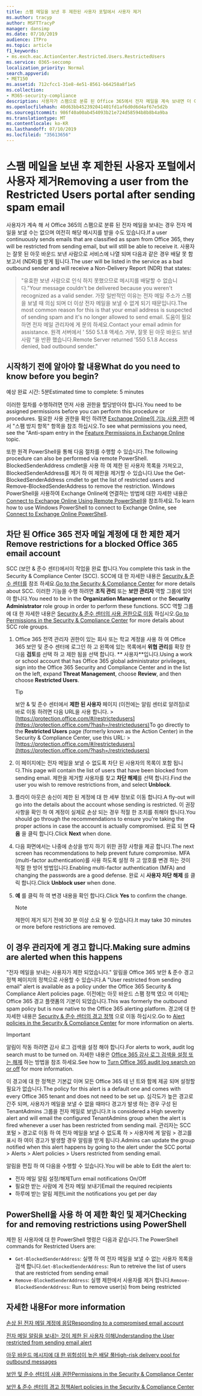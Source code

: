 ```yaml
---
title: 스팸 메일을 보낸 후 제한된 사용자 포털에서 사용자 제거
ms.author: tracyp
author: MSFTTracyP
manager: dansimp
ms.date: 07/10/2019
audience: ITPro
ms.topic: article
f1_keywords:
- ms.exch.eac.ActionCenter.Restricted.Users.RestrictedUsers
ms.service: O365-seccomp
localization_priority: Normal
search.appverid:
- MET150
ms.assetid: 712cfcc1-31e8-4e51-8561-b64258a8f1e5
ms.collection:
- M365-security-compliance
description: 사용자가 스팸으로 분류 된 Office 365에서 전자 메일을 계속 보내면 더 이상 메시지를 보낼 수 없게 됩니다.
ms.openlocfilehash: 40d63bb452392041401fd1af6d0d6d4af67e5d2b
ms.sourcegitcommit: 986f40a00ab454093b21e724d58594b8b8b4a9ba
ms.translationtype: MT
ms.contentlocale: ko-KR
ms.lasthandoff: 07/10/2019
ms.locfileid: "35613656"
---
```

# <a name="removing-a-user-from-the-restricted-users-portal-after-sending-spam-email"></a><span data-ttu-id="a1370-103">스팸 메일을 보낸 후 제한된 사용자 포털에서 사용자 제거</span><span class="sxs-lookup"><span data-stu-id="a1370-103">Removing a user from the Restricted Users portal after sending spam email</span></span>

<span data-ttu-id="a1370-104">사용자가 계속 해 서 Office 365의 스팸으로 분류 된 전자 메일을 보내는 경우 전자 메일을 보낼 수는 없으며 여전히 해당 메시지를 받을 수도 있습니다.</span><span class="sxs-lookup"><span data-stu-id="a1370-104">If a user continuously sends emails that are classified as spam from Office 365, they will be restricted from sending email, but will still be able to receive it.</span></span> <span data-ttu-id="a1370-105">사용자는 잘못 된 아웃 바운드 보낸 사람으로 서비스에 나열 되며 다음과 같은 경우 배달 못 함 보고서 (NDR)를 받게 됩니다.</span><span class="sxs-lookup"><span data-stu-id="a1370-105">The user will be listed in the service as a bad outbound sender and will receive a Non-Delivery Report (NDR) that states:</span></span>

> <span data-ttu-id="a1370-106">"유효한 보낸 사람으로 인식 하지 못했으므로 메시지를 배달할 수 없습니다.</span><span class="sxs-lookup"><span data-stu-id="a1370-106">"Your message couldn't be delivered because you weren't recognized as a valid sender.</span></span> <span data-ttu-id="a1370-107">가장 일반적인 이유는 전자 메일 주소가 스팸을 보낼 때 의심 되며 더 이상 전자 메일을 보낼 수 없게 되기 때문입니다.</span><span class="sxs-lookup"><span data-stu-id="a1370-107">The most common reason for this is that your email address is suspected of sending spam and it's no longer allowed to send email.</span></span>  <span data-ttu-id="a1370-108">도움이 필요 하면 전자 메일 관리자에 게 문의 하세요.</span><span class="sxs-lookup"><span data-stu-id="a1370-108">Contact  your email admin for assistance.</span></span> <span data-ttu-id="a1370-109">원격 서버에서 ' 550 5.1.8 액세스 거부, 잘못 된 아웃 바운드 보낸 사람 "을 반환 했습니다.</span><span class="sxs-lookup"><span data-stu-id="a1370-109">Remote Server returned '550 5.1.8 Access denied, bad outbound sender."</span></span>

## <a name="what-do-you-need-to-know-before-you-begin"></a><span data-ttu-id="a1370-110">시작하기 전에 알아야 할 내용</span><span class="sxs-lookup"><span data-stu-id="a1370-110">What do you need to know before you begin?</span></span>
<span data-ttu-id="a1370-111"><a name="sectionSection0"> </a></span><span class="sxs-lookup"><span data-stu-id="a1370-111"></span></span>

<span data-ttu-id="a1370-112">예상 완료 시간: 5분</span><span class="sxs-lookup"><span data-stu-id="a1370-112">Estimated time to complete: 5 minutes</span></span>
  
<span data-ttu-id="a1370-113">이러한 절차를 수행하려면 먼저 사용 권한을 할당받아야 합니다.</span><span class="sxs-lookup"><span data-stu-id="a1370-113">You need to be assigned permissions before you can perform this procedure or procedures.</span></span> <span data-ttu-id="a1370-114">필요한 사용 권한을 확인 하려면 [Exchange Online의 기능 사용 권한](http://technet.microsoft.com/library/15073ce1-0917-403b-8839-02a2ebc96e16.aspx) 에서 "스팸 방지 항목" 항목을 참조 하십시오.</span><span class="sxs-lookup"><span data-stu-id="a1370-114">To see what permissions you need, see the "Anti-spam entry in the [Feature Permissions in Exchange Online](http://technet.microsoft.com/library/15073ce1-0917-403b-8839-02a2ebc96e16.aspx) topic.</span></span>

<span data-ttu-id="a1370-115">또한 원격 PowerShell을 통해 다음 절차를 수행할 수 있습니다.</span><span class="sxs-lookup"><span data-stu-id="a1370-115">The following procedure can also be performed via remote PowerShell.</span></span> <span data-ttu-id="a1370-116">BlockedSenderAddress cmdlet을 사용 하 여 제한 된 사용자 목록을 가져오고, BlockedSenderAddress를 제거 하 여 제한을 제거할 수 있습니다.</span><span class="sxs-lookup"><span data-stu-id="a1370-116">Use the Get-BlockedSenderAddress cmdlet to get the list of restricted users and Remove-BlockedSenderAddress to remove the restriction.</span></span> <span data-ttu-id="a1370-117">Windows PowerShell을 사용하여 Exchange Online에 연결하는 방법에 대한 자세한 내용은 [Connect to Exchange Online Using Remote PowerShell](https://go.microsoft.com/fwlink/p/?linkid=396554)을 참조하세요.</span><span class="sxs-lookup"><span data-stu-id="a1370-117">To learn how to use Windows PowerShell to connect to Exchange Online, see [Connect to Exchange Online PowerShell](https://go.microsoft.com/fwlink/p/?linkid=396554).</span></span>

## <a name="remove-restrictions-for-a-blocked-office-365-email-account"></a><span data-ttu-id="a1370-118">차단 된 Office 365 전자 메일 계정에 대 한 제한 제거</span><span class="sxs-lookup"><span data-stu-id="a1370-118">Remove restrictions for a blocked Office 365 email account</span></span>

<span data-ttu-id="a1370-119">SCC (보안 & 준수 센터)에서이 작업을 완료 합니다.</span><span class="sxs-lookup"><span data-stu-id="a1370-119">You complete this task in the Security & Compliance Center (SCC).</span></span> <span data-ttu-id="a1370-120">SCC에 대 한 자세한 내용은 [Security & 준수 센터를](go-to-the-securitycompliance-center.md) 참조 하세요.</span><span class="sxs-lookup"><span data-stu-id="a1370-120">[Go to the Security & Compliance Center](go-to-the-securitycompliance-center.md) for more details about SCC.</span></span> <span data-ttu-id="a1370-121">이러한 기능을 수행 하려면 **조직 관리** 또는 **보안 관리자** 역할 그룹에 있어야 합니다.</span><span class="sxs-lookup"><span data-stu-id="a1370-121">You need to be in the **Organization Management** or the **Security Administrator** role group in order to perform these functions.</span></span> <span data-ttu-id="a1370-122">SCC 역할 그룹에 대 한 자세한 내용은 [Security & 준수 센터의 사용 권한으로 이동](permissions-in-the-security-and-compliance-center.md) 하십시오.</span><span class="sxs-lookup"><span data-stu-id="a1370-122">[Go to Permissions in the Security & Compliance Center](permissions-in-the-security-and-compliance-center.md) for more details about SCC role groups.</span></span>

1. <span data-ttu-id="a1370-123">Office 365 전역 관리자 권한이 있는 회사 또는 학교 계정을 사용 하 여 Office 365 보안 및 준수 센터에 로그인 하 고 왼쪽에 있는 목록에서 **위협 관리**를 확장 한 다음 **검토**를 선택 하 고 제한 됨을 선택 합니다. \*\* 사용자\*\*입니다.</span><span class="sxs-lookup"><span data-stu-id="a1370-123">Using a work or school account that has Office 365 global administrator privileges, sign into the Office 365 Security and Compliance Center and in the list on the left, expand **Threat Management**, choose **Review**, and then choose **Restricted Users**.</span></span>
    
    > [!TIP]
    > <span data-ttu-id="a1370-124">보안 &amp; 및 준수 센터에서 **제한 된 사용자** 페이지 (이전에는 알림 센터로 알려짐)로 바로 이동 하려면 다음 URL을 사용 합니다. >[https://protection.office.com/#/restrictedusers](https://protection.office.com/?hash=/restrictedusers)</span><span class="sxs-lookup"><span data-stu-id="a1370-124">To go directly to the **Restricted Users** page (formerly known as the Action Center) in the Security &amp; Compliance Center, use this URL: > [https://protection.office.com/#/restrictedusers](https://protection.office.com/?hash=/restrictedusers)</span></span>

2. <span data-ttu-id="a1370-125">이 페이지에는 전자 메일을 보낼 수 없도록 차단 된 사용자의 목록이 포함 됩니다.</span><span class="sxs-lookup"><span data-stu-id="a1370-125">This page will contain the list of users that have been blocked from sending email.</span></span>  <span data-ttu-id="a1370-126">제한을 제거할 사용자를 찾고 **차단 해제**를 선택 합니다.</span><span class="sxs-lookup"><span data-stu-id="a1370-126">Find the user you wish to remove restrictions from, and select **Unblock**.</span></span>

3. <span data-ttu-id="a1370-127">플라이 아웃은 송신이 제한 된 계정에 대 한 세부 정보로 이동 합니다.</span><span class="sxs-lookup"><span data-stu-id="a1370-127">A fly-out will go into the details about the account whose sending is restricted.</span></span> <span data-ttu-id="a1370-128">이 권장 사항을 확인 하 여 계정이 실제로 손상 되는 경우 적절 한 조치를 취해야 합니다.</span><span class="sxs-lookup"><span data-stu-id="a1370-128">You should go through the recommendations to ensure you're taking the proper actions in case the account is actually compromised.</span></span> <span data-ttu-id="a1370-129">완료 되 면 **다음** 을 클릭 합니다.</span><span class="sxs-lookup"><span data-stu-id="a1370-129">Click **Next** when done.</span></span>

4. <span data-ttu-id="a1370-130">다음 화면에서는 나중에 손상을 방지 하기 위한 권장 사항을 제공 합니다.</span><span class="sxs-lookup"><span data-stu-id="a1370-130">The next screen has recommendations to help prevent future compromise.</span></span> <span data-ttu-id="a1370-131">MFA (multi-factor authentication)를 사용 하도록 설정 하 고 암호를 변경 하는 것이 적절 한 방어 방법입니다.</span><span class="sxs-lookup"><span data-stu-id="a1370-131">Enabling multi-factor authentication (MFA) and changing the passwords are a good defense.</span></span> <span data-ttu-id="a1370-132">완료 시 **사용자 차단 해제** 를 클릭 합니다.</span><span class="sxs-lookup"><span data-stu-id="a1370-132">Click **Unblock user** when done.</span></span>

5. <span data-ttu-id="a1370-133">**예** 를 클릭 하 여 변경 내용을 확인 합니다.</span><span class="sxs-lookup"><span data-stu-id="a1370-133">Click **Yes** to confirm the change.</span></span>

    > [!NOTE]
    > <span data-ttu-id="a1370-134">제한이 제거 되기 전에 30 분 이상 소요 될 수 있습니다.</span><span class="sxs-lookup"><span data-stu-id="a1370-134">It may take 30 minutes or more before restrictions are removed.</span></span> 

## <a name="making-sure-admins-are-alerted-when-this-happens"></a><span data-ttu-id="a1370-135">이 경우 관리자에 게 경고 합니다.</span><span class="sxs-lookup"><span data-stu-id="a1370-135">Making sure admins are alerted when this happens</span></span>

<span data-ttu-id="a1370-136">"전자 메일을 보내는 사용자가 제한 되었습니다." 알림을 Office 365 보안 & 준수 경고 정책 페이지의 정책으로 사용할 수 있습니다.</span><span class="sxs-lookup"><span data-stu-id="a1370-136">A "User restricted from sending email" alert is available as a policy under the Office 365 Security & Compliance Alert policies page.</span></span> <span data-ttu-id="a1370-137">이전에는 아웃 바운드 스팸 정책 였으 며 이제는 Office 365 경고 플랫폼의 기본이 되었습니다.</span><span class="sxs-lookup"><span data-stu-id="a1370-137">This was formerly the outbound spam policy but is now native to the Office 365 alerting platform.</span></span> <span data-ttu-id="a1370-138">경고에 대 한 자세한 내용은 [Security & 준수 센터의 경고 정책](alert-policies.md) 으로 이동 하십시오.</span><span class="sxs-lookup"><span data-stu-id="a1370-138">Go to [Alert policies in the Security & Compliance Center](alert-policies.md) for more information on alerts.</span></span>

> [!IMPORTANT]
> <span data-ttu-id="a1370-139">알림이 작동 하려면 감사 로그 검색을 설정 해야 합니다.</span><span class="sxs-lookup"><span data-stu-id="a1370-139">For alerts to work, audit log search must to be turned on.</span></span> <span data-ttu-id="a1370-140">자세한 내용은 [Office 365 감사 로그 검색을 설정 또는 해제](turn-audit-log-search-on-or-off.md) 하는 방법을 참조 하세요.</span><span class="sxs-lookup"><span data-stu-id="a1370-140">See how to [Turn Office 365 audit log search on or off](turn-audit-log-search-on-or-off.md) for more information.</span></span>

<span data-ttu-id="a1370-141">이 경고에 대 한 정책은 기본값 이며 모든 Office 365 테 넌 트와 함께 제공 되며 설정할 필요가 없습니다.</span><span class="sxs-lookup"><span data-stu-id="a1370-141">The policy for this alert is a default one and comes with every Office 365 tenant and does not need to be set up.</span></span> <span data-ttu-id="a1370-142">심각도가 높은 경고로 간주 되며, 사용자가 메일을 보낼 수 없을 때마다 경고가 발생 하는 경우 구성 된 TenantAdmins 그룹을 전자 메일로 보냅니다.</span><span class="sxs-lookup"><span data-stu-id="a1370-142">It is considered a High severity alert and will email the configured TenantAdmins group when the alert is fired whenever a user has been restricted from sending mail.</span></span> <span data-ttu-id="a1370-143">관리자는 SCC 포털 > 경고로 이동 하 여 전자 메일을 보낼 수 없도록 하 > 사용자에 게 알림 > 경고를 표시 하 여이 경고가 발생할 경우 알림을 받게 됩니다.</span><span class="sxs-lookup"><span data-stu-id="a1370-143">Admins can update the group notified when this alert happens by going to the alert under the SCC portal > Alerts > Alert policies > Users restricted from sending email.</span></span>

<span data-ttu-id="a1370-144">알림을 편집 하 여 다음을 수행할 수 있습니다.</span><span class="sxs-lookup"><span data-stu-id="a1370-144">You will be able to Edit the alert to:</span></span>
- <span data-ttu-id="a1370-145">전자 메일 알림 설정/해제</span><span class="sxs-lookup"><span data-stu-id="a1370-145">Turn email notifications On/Off</span></span>
- <span data-ttu-id="a1370-146">필요한 받는 사람에 게 전자 메일 보내기</span><span class="sxs-lookup"><span data-stu-id="a1370-146">Email the required recipients</span></span>
- <span data-ttu-id="a1370-147">하루에 받는 알림 제한</span><span class="sxs-lookup"><span data-stu-id="a1370-147">Limit the notifications you get per day</span></span>

## <a name="checking-for-and-removing-restrictions-using-powershell"></a><span data-ttu-id="a1370-148">PowerShell을 사용 하 여 제한 확인 및 제거</span><span class="sxs-lookup"><span data-stu-id="a1370-148">Checking for and removing restrictions using PowerShell</span></span>
<span data-ttu-id="a1370-149">제한 된 사용자에 대 한 PowerShell 명령은 다음과 같습니다.</span><span class="sxs-lookup"><span data-stu-id="a1370-149">The PowerShell commands for Restricted Users are:</span></span>
- <span data-ttu-id="a1370-150">`Get-BlockedSenderAddress`: 실행 하 여 전자 메일을 보낼 수 없는 사용자 목록을 검색 합니다.</span><span class="sxs-lookup"><span data-stu-id="a1370-150">`Get-BlockedSenderAddress`: Run to retreive the list of users that are restricted from sending email</span></span>
- <span data-ttu-id="a1370-151">`Remove-BlockedSenderAddress`: 실행 제한에서 사용자를 제거 합니다.</span><span class="sxs-lookup"><span data-stu-id="a1370-151">`Remove-BlockedSenderAddress`: Run to remove user(s) from being restricted</span></span>

## <a name="for-more-information"></a><span data-ttu-id="a1370-152">자세한 내용</span><span class="sxs-lookup"><span data-stu-id="a1370-152">For more information</span></span>

[<span data-ttu-id="a1370-153">손상 된 전자 메일 계정에 응답</span><span class="sxs-lookup"><span data-stu-id="a1370-153">Responding to a compromised email account</span></span>](responding-to-a-compromised-email-account.md)

[<span data-ttu-id="a1370-154">전자 메일 알림을 보내는 것이 제한 된 사용자 이해</span><span class="sxs-lookup"><span data-stu-id="a1370-154">Understanding the User restricted from sending email alert</span></span>](https://docs.microsoft.com/en-us/office365/securitycompliance/alert-policies)

[<span data-ttu-id="a1370-155">아웃 바운드 메시지에 대 한 위험성이 높은 배달 풀</span><span class="sxs-lookup"><span data-stu-id="a1370-155">High-risk delivery pool for outbound messages</span></span>](high-risk-delivery-pool-for-outbound-messages.md)

[<span data-ttu-id="a1370-156">보안 및 준수 센터의 사용 권한</span><span class="sxs-lookup"><span data-stu-id="a1370-156">Permissions in the Security & Compliance Center</span></span>](permissions-in-the-security-and-compliance-center.md)

[<span data-ttu-id="a1370-157">보안 & 준수 센터의 경고 정책</span><span class="sxs-lookup"><span data-stu-id="a1370-157">Alert policies in the Security & Compliance Center</span></span>](https://docs.microsoft.com/en-us/office365/securitycompliance/alert-policies)
